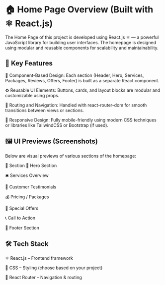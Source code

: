 
# 🏠 Home Page Overview (Built with ⚛️ React.js)
The Home Page of this project is developed using React.js ⚛️ — a powerful JavaScript library for building user interfaces. The homepage is designed using modular and reusable components for scalability and maintainability.

## 🚀 Key Features
🧱 Component-Based Design:
Each section (Header, Hero, Services, Packages, Reviews, Offers, Footer) is built as a separate React component.

♻️ Reusable UI Elements:
Buttons, cards, and layout blocks are modular and customizable using props.

🔄 Routing and Navigation:
Handled with react-router-dom for smooth transitions between views or sections.

📱 Responsive Design:
Fully mobile-friendly using modern CSS techniques or libraries like TailwindCSS or Bootstrap (if used).


## 🖼️ UI Previews (Screenshots)
Below are visual previews of various sections of the homepage:

🧩 Section
🚪 Hero Section


🛎️ Services Overview


💬 Customer Testimonials	


💰 Pricing / Packages	


🎁 Special Offers	


📞 Call to Action	


🧾 Footer Section	


## 🛠️ Tech Stack
⚛️ React.js – Frontend framework


🎨 CSS – Styling (choose based on your project)

🧭 React Router – Navigation & routing

